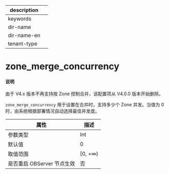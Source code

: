 |description||
|---|---|
|keywords||
|dir-name||
|dir-name-en||
|tenant-type||

# zone_merge_concurrency

<main id="notice" type='explain'>
<h4>说明</h4>
<p>由于 V4.x 版本不再支持按 Zone 控制合并，该配置项从 V4.0.0 版本开始删除。</p>
</main>

`zone_merge_concurrency` 用于设置在合并时，支持多少个 Zone 并发。当值为 0 时，由系统根据部署情况自动选择最佳并发度。

|      **属性**      |  **描述**  |
|------------------|----------|
| 参数类型             | Int      |
| 默认值              | 0        |
| 取值范围             | \[0, +∞) |
| 是否重启 OBServer 节点生效 | 否        |



